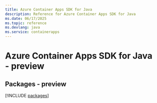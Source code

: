 ```yaml
---
title: Azure Container Apps SDK for Java
description: Reference for Azure Container Apps SDK for Java
ms.date: 06/17/2025
ms.topic: reference
ms.devlang: java
ms.service: containerapps
---
```

# Azure Container Apps SDK for Java - preview
## Packages - preview
[!INCLUDE [packages](container-apps-index.md)]